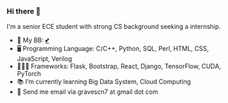 ### Hi there 👋

<!--
**graveszhang/graveszhang** is a ✨ _special_ ✨ repository because its `README.md` (this file) appears on your GitHub profile.

Here are some ideas to get you started:

- 🔭 I’m currently working on ...
- 🌱 I’m currently learning ...
- 👯 I’m looking to collaborate on ...
- 🤔 I’m looking for help with ...
- 💬 Ask me about ...
- 📫 How to reach me: ...
- 😄 Pronouns: ...
- ⚡ Fun fact: ...
<img align="right" alt="graves's github stats" width="50%" src="https://github-readme-stats.vercel.app/api?username=graveszhang&theme=dark&show_icons=true">
-->

I'm a senior ECE student with strong CS background seeking a internship.
- 🥺   My BB: [💕](https://github.com/siyinm)
- 🖥   Programming Language: C/C++, Python, SQL, Perl, HTML, CSS, JavaScript, Verilog
- 👨🏻‍💻 Frameworks: Flask, Bootstrap, React, Django, TensorFlow, CUDA, PyTorch
- 📚   I’m currently learning Big Data System, Cloud Computing
- 💬   Send me email via gravescn7 at gmail dot com


